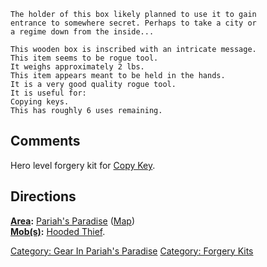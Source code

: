     The holder of this box likely planned to use it to gain
    entrance to somewhere secret. Perhaps to take a city or
    a regime down from the inside...

    This wooden box is inscribed with an intricate message.
    This item seems to be rogue tool.
    It weighs approximately 2 lbs.
    This item appears meant to be held in the hands.
    It is a very good quality rogue tool.
    It is useful for:
    Copying keys.
    This has roughly 6 uses remaining.

## Comments

Hero level forgery kit for [Copy Key](Copy_Key "wikilink").

## Directions

**[Area](:Category:_Areas.md "wikilink"):** [Pariah's
Paradise](:Category:_Pariah's_Paradise.md "wikilink")
([Map](Pariah's_Paradise_Map.md "wikilink"))  
**[Mob(s)](:Category:_Mobs.md "wikilink"):** [Hooded
Thief](Hooded_Thief "wikilink").  

[Category: Gear In Pariah's
Paradise](Category:_Gear_In_Pariah's_Paradise "wikilink") [Category:
Forgery Kits](Category:_Forgery_Kits "wikilink")
